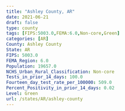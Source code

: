 ```yaml
---
title: "Ashley County, AR"
date: 2021-06-21
draft: false
type: county
tags: [FIPS:5003.0,FEMA:6.0,Non-core,Green]
categories: [AR]
County: Ashley County
State: AR
FIPS: 5003.0
FEMA_Region: 6.0
Population: 19657.0
NCHS_Urban_Rural_Classification: Non-core
Tests_in_prior_14_days: 100.0
Fourteen_day_test_rate_per_100000: 509.0
Percent_Positivity_in_prior_14_days: 0.02
Level: Green
url: /states/AR/ashley-county
---
```



